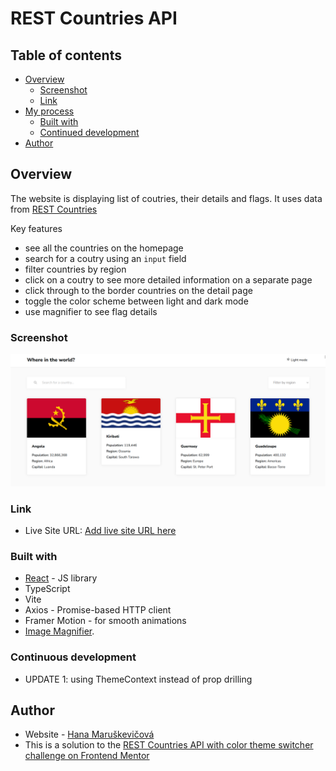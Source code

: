 # REST Countries API 

## Table of contents

- [Overview](#overview)
  - [Screenshot](#screenshot)
  - [Link](#link)
- [My process](#my-process)
  - [Built with](#built-with)
  - [Continued development](#continued-development)
- [Author](#author)


## Overview

The website is displaying list of coutries, their details and flags. It uses data from [REST Countries](https://restcountries.com/)

Key features
- see all the countries on the homepage
- search for a coutry using an `input` field
- filter countries by region
- click on a coutry to see more detailed information on a separate page
- click through to the border countries on the detail page
- toggle the color scheme between light and dark mode
- use magnifier to see flag details

### Screenshot

![](./screenshot.png)

### Link

- Live Site URL: [Add live site URL here](where-countries.netlify.app/)

### Built with

- [React](https://reactjs.org/) - JS library
- TypeScript
- Vite
- Axios - Promise-based HTTP client
- Framer Motion - for smooth animations
- [Image Magnifier](https://dev.to/anxiny/create-an-image-magnifier-with-react-3fd7).

### Continuous development

- UPDATE 1: using ThemeContext instead of prop drilling

## Author

- Website - [Hana Maruškevičová](https://www.hanamarus.cz)
- This is a solution to the [REST Countries API with color theme switcher challenge on Frontend Mentor](https://www.frontendmentor.io/challenges/rest-countries-api-with-color-theme-switcher-5cacc469fec04111f7b848ca)
